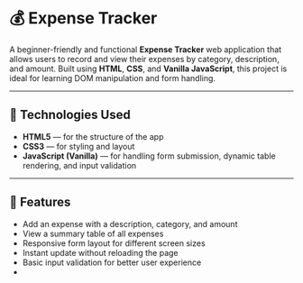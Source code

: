 # 💰 Expense Tracker

A beginner-friendly and functional **Expense Tracker** web application that allows users to record and view their expenses by category, description, and amount. Built using **HTML**, **CSS**, and **Vanilla JavaScript**, this project is ideal for learning DOM manipulation and form handling.

---

## 🔧 Technologies Used

- **HTML5** — for the structure of the app
- **CSS3** — for styling and layout
- **JavaScript (Vanilla)** — for handling form submission, dynamic table rendering, and input validation

---

## 🧩 Features

- Add an expense with a description, category, and amount
- View a summary table of all expenses
- Responsive form layout for different screen sizes
- Instant update without reloading the page
- Basic input validation for better user experience
- 
